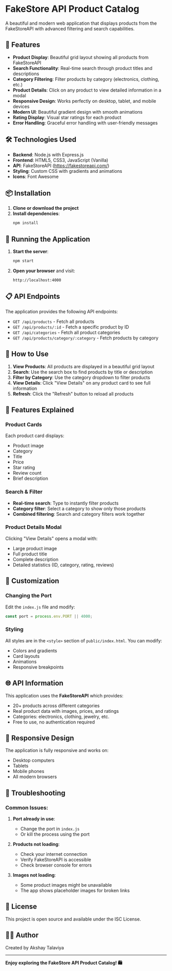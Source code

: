 # FakeStore API Product Catalog

A beautiful and modern web application that displays products from the FakeStoreAPI with advanced filtering and search capabilities.

## 🚀 Features

- **Product Display**: Beautiful grid layout showing all products from FakeStoreAPI
- **Search Functionality**: Real-time search through product titles and descriptions
- **Category Filtering**: Filter products by category (electronics, clothing, etc.)
- **Product Details**: Click on any product to view detailed information in a modal
- **Responsive Design**: Works perfectly on desktop, tablet, and mobile devices
- **Modern UI**: Beautiful gradient design with smooth animations
- **Rating Display**: Visual star ratings for each product
- **Error Handling**: Graceful error handling with user-friendly messages

## 🛠️ Technologies Used

- **Backend**: Node.js with Express.js
- **Frontend**: HTML5, CSS3, JavaScript (Vanilla)
- **API**: FakeStoreAPI (https://fakestoreapi.com/)
- **Styling**: Custom CSS with gradients and animations
- **Icons**: Font Awesome

## 📦 Installation

1. **Clone or download the project**
2. **Install dependencies**:
   ```bash
   npm install
   ```

## 🚀 Running the Application

1. **Start the server**:
   ```bash
   npm start
   ```

2. **Open your browser** and visit:
   ```
   http://localhost:4000
   ```

## 📋 API Endpoints

The application provides the following API endpoints:

- `GET /api/products` - Fetch all products
- `GET /api/products/:id` - Fetch a specific product by ID
- `GET /api/categories` - Fetch all product categories
- `GET /api/products/category/:category` - Fetch products by category

## 🎯 How to Use

1. **View Products**: All products are displayed in a beautiful grid layout
2. **Search**: Use the search box to find products by title or description
3. **Filter by Category**: Use the category dropdown to filter products
4. **View Details**: Click "View Details" on any product card to see full information
5. **Refresh**: Click the "Refresh" button to reload all products

## 🎨 Features Explained

### Product Cards
Each product card displays:
- Product image
- Category
- Title
- Price
- Star rating
- Review count
- Brief description

### Search & Filter
- **Real-time search**: Type to instantly filter products
- **Category filter**: Select a category to show only those products
- **Combined filtering**: Search and category filters work together

### Product Details Modal
Clicking "View Details" opens a modal with:
- Large product image
- Full product title
- Complete description
- Detailed statistics (ID, category, rating, reviews)

## 🔧 Customization

### Changing the Port
Edit the `index.js` file and modify:
```javascript
const port = process.env.PORT || 4000;
```

### Styling
All styles are in the `<style>` section of `public/index.html`. You can modify:
- Colors and gradients
- Card layouts
- Animations
- Responsive breakpoints

## 🌐 API Information

This application uses the **FakeStoreAPI** which provides:
- 20+ products across different categories
- Real product data with images, prices, and ratings
- Categories: electronics, clothing, jewelry, etc.
- Free to use, no authentication required

## 📱 Responsive Design

The application is fully responsive and works on:
- Desktop computers
- Tablets
- Mobile phones
- All modern browsers

## 🐛 Troubleshooting

### Common Issues:

1. **Port already in use**:
   - Change the port in `index.js`
   - Or kill the process using the port

2. **Products not loading**:
   - Check your internet connection
   - Verify FakeStoreAPI is accessible
   - Check browser console for errors

3. **Images not loading**:
   - Some product images might be unavailable
   - The app shows placeholder images for broken links

## 📄 License

This project is open source and available under the ISC License.

## 👨‍💻 Author

Created by Akshay Talaviya

---

**Enjoy exploring the FakeStore API Product Catalog! 🛍️**
